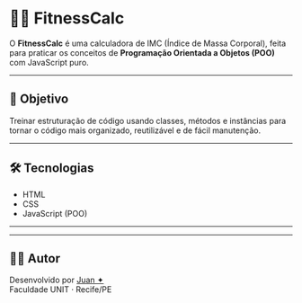 # 🏋️‍♂️ FitnessCalc

O **FitnessCalc** é uma calculadora de IMC (Índice de Massa Corporal), feita para praticar os conceitos de **Programação Orientada a Objetos (POO)** com JavaScript puro.

---

## 🎯 Objetivo

Treinar estruturação de código usando classes, métodos e instâncias para tornar o código mais organizado, reutilizável e de fácil manutenção.

---

## 🛠️ Tecnologias

- HTML
- CSS
- JavaScript (POO)

---


---

## 👨‍💻 Autor

Desenvolvido por [Juan ✦](https://github.com/juansillva)  
Faculdade UNIT · Recife/PE

